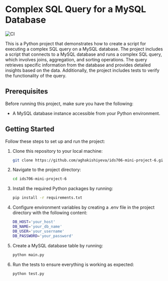# Complex SQL Query for a MySQL Database

![CI](https://github.com/aghakishiyeva/ids706-mini-project-6/actions/workflows/CRUD.yml/badge.svg)


This is a Python project that demonstrates how to create a script for executing a complex SQL query on a MySQL database. The project includes a script that connects to a MySQL database and runs a complex SQL query, which involves joins, aggregation, and sorting operations. The query retrieves specific information from the database and provides detailed insights based on the data. Additionally, the project includes tests to verify the functionality of the query.


## Prerequisites

Before running this project, make sure you have the following:

* A MySQL database instance accessible from your Python environment.

## Getting Started

Follow these steps to set up and run the project:

1. Clone this repository to your local machine:

   ```bash
   git clone https://github.com/aghakishiyeva/ids706-mini-project-6.git
   ```

2. Navigate to the project directory:

   ```bash
   cd ids706-mini-project-6
   ```
   
3. Install the required Python packages by running:

   ```bash
   pip install -r requirements.txt
   ```

4. Configure environment variables by creating a .env file in the project directory with the following content:

   ```bash
   DB_HOST='your_host'
   DB_NAME='your_db_name'
   DB_USER='your_username'
   DB_PASSWORD='your_password'
   ```

5. Create a MySQL database table by running:

   ```bash
   python main.py
   ```

6. Run the tests to ensure everything is working as expected:

   ```bash
   python test.py
   ```
